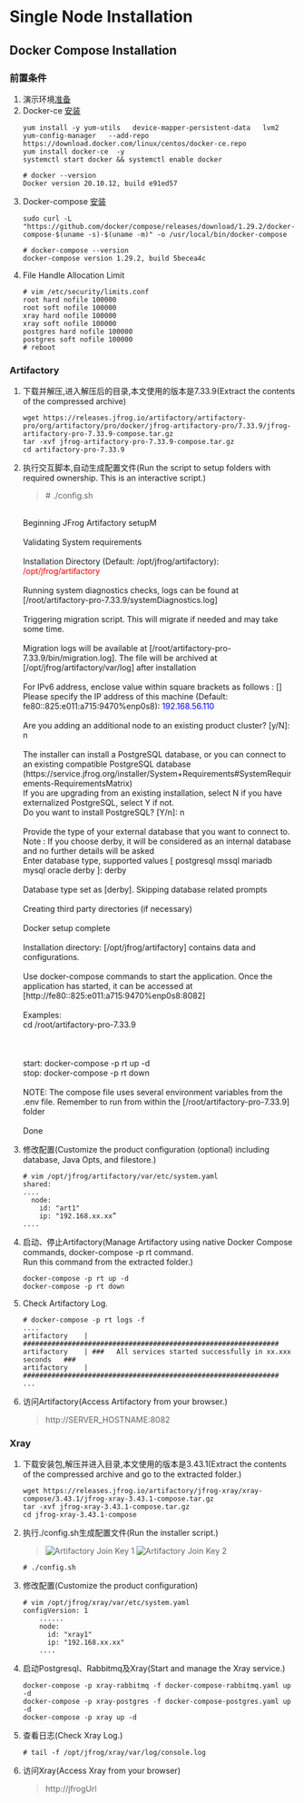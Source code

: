 # Single Node Installation
## Docker Compose Installation

### 前置条件

1. 演示环境[准备](https://github.com/j1an5/JFrog_Self-Hosted#%E6%BC%94%E7%A4%BA%E7%8E%AF%E5%A2%83%E5%87%86%E5%A4%87)
2. Docker-ce [安装](https://docs.docker.com/compose/install/)
    ```
    yum install -y yum-utils   device-mapper-persistent-data   lvm2
    yum-config-manager   --add-repo    https://download.docker.com/linux/centos/docker-ce.repo
    yum install docker-ce  -y
    systemctl start docker && systemctl enable docker 
    ```
    ```
    # docker --version
    Docker version 20.10.12, build e91ed57
    ```
3. Docker-compose [安装](https://mirror.tuna.tsinghua.edu.cn/help/docker-ce/)
    ```
    sudo curl -L "https://github.com/docker/compose/releases/download/1.29.2/docker-compose-$(uname -s)-$(uname -m)" -o /usr/local/bin/docker-compose 
    ```
    ```
    # docker-compose --version
    docker-compose version 1.29.2, build 5becea4c
    ```
4. File Handle Allocation Limit
    ```
    # vim /etc/security/limits.conf
    root hard nofile 100000
    root soft nofile 100000
    xray hard nofile 100000
    xray soft nofile 100000
    postgres hard nofile 100000
    postgres soft nofile 100000
    # reboot
    ```


### Artifactory
1. 下载并解压,进入解压后的目录,本文使用的版本是7.33.9(Extract the contents of the compressed archive)
    ```
    wget https://releases.jfrog.io/artifactory/artifactory-pro/org/artifactory/pro/docker/jfrog-artifactory-pro/7.33.9/jfrog-artifactory-pro-7.33.9-compose.tar.gz
    tar -xvf jfrog-artifactory-pro-7.33.9-compose.tar.gz
    cd artifactory-pro-7.33.9
    ```
2. 执行交互脚本,自动生成配置文件(Run the script to setup folders with required ownership. This is an interactive script.)
    >\# ./config.sh<br>
    <br>
    Beginning JFrog Artifactory setupM<br>
    <br>
    Validating System requirements<br>
    <br>
    Installation Directory (Default: /opt/jfrog/artifactory): <font color=#FF0000 >/opt/jfrog/artifactory</font><br>
    <br>
    Running system diagnostics checks, logs can be found at [/root/artifactory-pro-7.33.9/systemDiagnostics.log]<br>
    <br>
    Triggering migration script. This will migrate if needed and may take some time.<br>
    <br>
    Migration logs will be available at [/root/artifactory-pro-7.33.9/bin/migration.log]. The file will be archived at [/opt/jfrog/artifactory/var/log] after installation<br>
    <br>
    For IPv6 address, enclose value within square brackets as follows : [<ipv6_address>]<br>
    Please specify the IP address of this machine (Default: fe80::825:e011:a715:9470%enp0s8): <font color=#0000FF >192.168.56.110</font><br>
    <br>
    Are you adding an additional node to an existing product cluster? [y/N]: n<br>
    <br>
    The installer can install a PostgreSQL database, or you can connect to an existing compatible PostgreSQL database<br>
    (https://service.jfrog.org/installer/System+Requirements#SystemRequirements-RequirementsMatrix)<br>
    If you are upgrading from an existing installation, select N if you have externalized PostgreSQL, select Y if not.<br>
    Do you want to install PostgreSQL? [Y/n]: n<br>
    <br>
    Provide the type of your external database that you want to connect to.<br>
    Note : If you choose derby, it will be considered as an internal database and no further details will be asked<br>
    Enter database type, supported values [ postgresql mssql mariadb mysql oracle derby ]: derby<br>
    <br>
    Database type set as [derby]. Skipping database related prompts<br>
    <br>
    Creating third party directories (if necessary)<br>
    <br>
    Docker setup complete<br>
    <br>
    Installation directory: [/opt/jfrog/artifactory] contains data and configurations.<br>
    <br>
    Use docker-compose commands to start the application. Once the application has started, it can be accessed at [http://fe80::825:e011:a715:9470%enp0s8:8082]<br>
    <br>
    Examples:<br>
    cd /root/artifactory-pro-7.33.9<br>
    <br>
    <br>
    <br>
    start:               docker-compose -p rt up -d<br>
    stop:                docker-compose -p rt down<br>
    <br>
    NOTE: The compose file uses several environment variables from the .env file. Remember to run from within the [/root/artifactory-pro-7.33.9] folder<br>
    <br>
    Done<br>
    
3. 修改配置(Customize the product configuration (optional) including database, Java Opts, and filestore.)
    ```
    # vim /opt/jfrog/artifactory/var/etc/system.yaml
    shared:
    ....
      node:
        id: "art1"
        ip: "192.168.xx.xx”
    ....
    ```
4. 启动、停止Artifactory(Manage Artifactory using native Docker Compose commands, docker-compose -p rt <action> command.<br>
Run this command from the extracted folder.)<br>
    ```
    docker-compose -p rt up -d
    docker-compose -p rt down
    ```
5. Check Artifactory Log.
    ```
    # docker-compose -p rt logs -f
    ....
    artifactory    | ###############################################################
    artifactory    | ###   All services started successfully in xx.xxx seconds   ###
    artifactory    | ###############################################################
    ...
    ```
6. 访问Artifactory(Access Artifactory from your browser.)
    > http://SERVER_HOSTNAME:8082

### Xray
1. 下载安装包,解压并进入目录,本文使用的版本是3.43.1(Extract the contents of the compressed archive and go to the extracted folder.)
    ```
    wget https://releases.jfrog.io/artifactory/jfrog-xray/xray-compose/3.43.1/jfrog-xray-3.43.1-compose.tar.gz
    tar -xvf jfrog-xray-3.43.1-compose.tar.gz
    cd jfrog-xray-3.43.1-compose
    ```
2. 执行./config.sh生成配置文件(Run the installer script.)
    >![Artifactory Join Key 1](https://github.com/j1an5/JFrog_Self-Hosted/blob/main/resource/images/Artifactory%20Join%20Key%201.png?raw=true)
    ![Artifactory Join Key 2](https://github.com/j1an5/JFrog_Self-Hosted/blob/main/resource/images/Artifactory%20Join%20Key%202.png?raw=true)
    ```
    # ./config.sh
    ```
3. 修改配置(Customize the product configuration)
    ```
    # vim /opt/jfrog/xray/var/etc/system.yaml
    configVersion: 1
        ......
        node:
          id: "xray1"
          ip: "192.168.xx.xx"
        ....
    ```
4. 启动Postgresql、Rabbitmq及Xray(Start and manage the Xray service.)
    ```
    docker-compose -p xray-rabbitmq -f docker-compose-rabbitmq.yaml up -d
    docker-compose -p xray-postgres -f docker-compose-postgres.yaml up -d
    docker-compose -p xray up -d
    ```
5. 查看日志(Check Xray Log.)
    ```
    # tail -f /opt/jfrog/xray/var/log/console.log
    ```
6. 访问Xray(Access Xray from your browser)
    >http://jfrogUrl